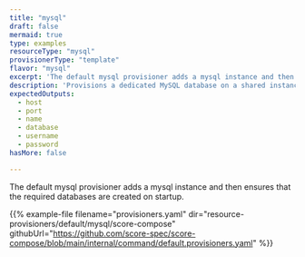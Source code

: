 ```yaml
---
title: "mysql"
draft: false
mermaid: true
type: examples
resourceType: "mysql"
provisionerType: "template"
flavor: "mysql"
excerpt: 'The default mysql provisioner adds a mysql instance and then ensures that the required databases are created on startup.'
description: 'Provisions a dedicated MySQL database on a shared instance.'
expectedOutputs: 
  - host
  - port
  - name
  - database
  - username
  - password
hasMore: false

---
```


The default mysql provisioner adds a mysql instance and then ensures that the required databases are created on startup.

{{% example-file filename="provisioners.yaml" dir="resource-provisioners/default/mysql/score-compose" githubUrl="https://github.com/score-spec/score-compose/blob/main/internal/command/default.provisioners.yaml" %}}
